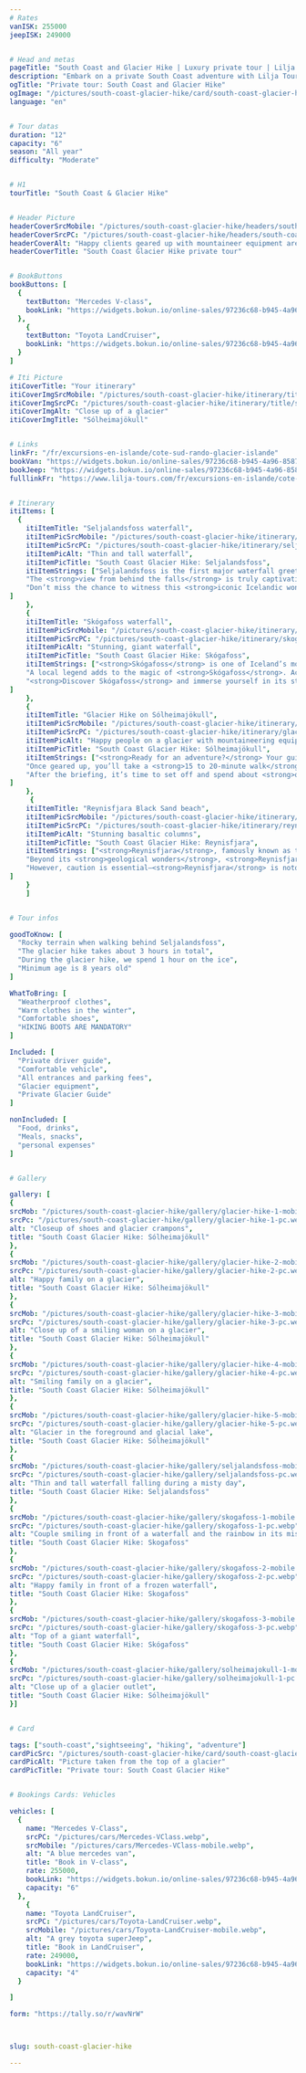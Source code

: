 ```yaml
---
# Rates
vanISK: 255000
jeepISK: 249000


# Head and metas
pageTitle: "South Coast and Glacier Hike | Luxury private tour | Lilja Tours"
description: "​Embark on a private South Coast adventure with Lilja Tours. Explore Seljalandsfoss and Skógafoss waterfalls, stroll along Reynisfjara black sand beach, and hike Sólheimajökull glacier. ​"
ogTitle: "Private tour: South Coast and Glacier Hike"
ogImage: "/pictures/south-coast-glacier-hike/card/south-coast-glacier-hike.webp"
language: "en"


# Tour datas
duration: "12"
capacity: "6"
season: "All year"
difficulty: "Moderate"


# H1
tourTitle: "South Coast & Glacier Hike"


# Header Picture
headerCoverSrcMobile: "/pictures/south-coast-glacier-hike/headers/south-coast-glacier-hike-mobile.webp"
headerCoverSrcPC: "/pictures/south-coast-glacier-hike/headers/south-coast-glacier-hike-pc.webp"
headerCoverAlt: "Happy clients geared up with mountaineer equipment are standing on a glacier"
headerCoverTitle: "South Coast Glacier Hike private tour"


# BookButtons
bookButtons: [
  {
    textButton: "Mercedes V-class",
    bookLink: "https://widgets.bokun.io/online-sales/97236c68-b945-4a96-8587-660bdc4c45fd/experience-calendar/753723"
  },
    {
    textButton: "Toyota LandCruiser",
    bookLink: "https://widgets.bokun.io/online-sales/97236c68-b945-4a96-8587-660bdc4c45fd/experience-calendar/753724"
  }
]

# Iti Picture
itiCoverTitle: "Your itinerary"
itiCoverImgSrcMobile: "/pictures/south-coast-glacier-hike/itinerary/title/solo-mobile.webp"
itiCoverImgSrcPC: "/pictures/south-coast-glacier-hike/itinerary/title/solo-pc.webp"
itiCoverImgAlt: "Close up of a glacier"
itiCoverImgTitle: "Sólheimajökull"


# Links
linkFr: "/fr/excursions-en-islande/cote-sud-rando-glacier-islande"
bookVan: "https://widgets.bokun.io/online-sales/97236c68-b945-4a96-8587-660bdc4c45fd/experience-calendar/753723"
bookJeep: "https://widgets.bokun.io/online-sales/97236c68-b945-4a96-8587-660bdc4c45fd/experience-calendar/753724"
fulllinkFr: "https://www.lilja-tours.com/fr/excursions-en-islande/cote-sud-rando-glacier-islande"


# Itinerary
itiItems: [
  { 
    itiItemTitle: "Seljalandsfoss waterfall",
    itiItemPicSrcMobile: "/pictures/south-coast-glacier-hike/itinerary/seljalandsfoss-mobile.webp",
    itiItemPicSrcPC: "/pictures/south-coast-glacier-hike/itinerary/seljalandsfoss-pc.webp",
    itiItemPicAlt: "Thin and tall waterfall",
    itiItemPicTitle: "South Coast Glacier Hike: Seljalandsfoss",
    itiItemStrings: ["Seljalandsfoss is the first major waterfall greeting travelers along Iceland’s South Coast from Reykjavík. Towering at <strong>60 meters</strong>, it’s famous for its remarkable <strong>cave hidden behind the falling water</strong>. This natural passage allows visitors to walk <strong>behind the cascade</strong>, offering a breathtaking, immersive experience with the roar of the waterfall echoing all around.",
    "The <strong>view from behind the falls</strong> is truly captivating, making it a dream spot for <strong>photographers and nature enthusiasts</strong>. Be prepared to get wet as the mist is unavoidable! If you’re visiting in <strong>winter</strong>, note that the path behind the waterfall is closed due to icy conditions, ensuring visitor safety.",
    "Don’t miss the chance to witness this <strong>iconic Icelandic wonder</strong>, a highlight of the South Coast’s natural beauty."
]
    },
    {
    itiItemTitle: "Skógafoss waterfall",
    itiItemPicSrcMobile: "/pictures/south-coast-glacier-hike/itinerary/skogafoss-mobile.webp",
    itiItemPicSrcPC: "/pictures/south-coast-glacier-hike/itinerary/skogafoss-pc.webp",
    itiItemPicAlt: "Stunning, giant waterfall",
    itiItemPicTitle: "South Coast Glacier Hike: Skógafoss",
    itiItemStrings: ["<strong>Skógafoss</strong> is one of Iceland’s most iconic waterfalls, easily spotted from <strong>Route One</strong> along the <strong>South Coast</strong>. Standing at <strong>60 meters</strong>, its powerful cascade generates a mesmerizing mist, often creating <strong>vivid rainbows</strong> on sunny days—an absolute paradise for photographers. Its breathtaking beauty and commanding presence attract visitors from around the world, and its fame grew even further after appearing in <strong>Game of Thrones</strong>, making it a must-visit for fans and travelers alike.",
    "A local legend adds to the magic of <strong>Skógafoss</strong>. According to folklore, a <strong>giant’s hidden treasure</strong> lies behind the waterfall. Many have attempted to uncover it, yet the mystery remains. Your guide will share this intriguing tale as you explore the area. For those craving adventure, a <strong>staircase beside the waterfall</strong> leads to an epic <strong>viewpoint</strong>, offering breathtaking <strong>panoramic views</strong> of the surrounding landscapes.",
    "<strong>Discover Skógafoss</strong> and immerse yourself in its stunning beauty, rich history, and the myths that make it a truly magical destination."
]
    },
    {
    itiItemTitle: "Glacier Hike on Sólheimajökull",
    itiItemPicSrcMobile: "/pictures/south-coast-glacier-hike/itinerary/glacier-hike-mobile.webp",
    itiItemPicSrcPC: "/pictures/south-coast-glacier-hike/itinerary/glacier-hike-pc.webp",
    itiItemPicAlt: "Happy people on a glacier with mountaineering equipment",
    itiItemPicTitle: "South Coast Glacier Hike: Sólheimajökull",
    itiItemStrings: ["<strong>Ready for an adventure?</strong> Your guide will equip you with a <strong>harness, helmet, crampons, and an ice axe</strong>, ensuring you’re fully prepared for the journey ahead.",
    "Once geared up, you’ll take a <strong>15 to 20-minute walk</strong> to the edge of the <strong>Sólheimajökull glacier</strong>. There, your guide will provide essential <strong>safety instructions</strong> and explain the proper approach to navigating the glacier.",
    "After the briefing, it’s time to set off and spend about <strong>one hour on the ice</strong>. As this is a <strong>private glacier hike</strong>, your guide will lead you away from the crowds, giving you the incredible feeling of having the glacier all to yourself."
]
    },
     {
    itiItemTitle: "Reynisfjara Black Sand beach",
    itiItemPicSrcMobile: "/pictures/south-coast-glacier-hike/itinerary/reynisfjara-mobile.webp",
    itiItemPicSrcPC: "/pictures/south-coast-glacier-hike/itinerary/reynisfjara-pc.webp",
    itiItemPicAlt: "Stunning basaltic columns",
    itiItemPicTitle: "South Coast Glacier Hike: Reynisfjara",
    itiItemStrings: ["<strong>Reynisfjara</strong>, famously known as the <strong>Dragon Glass Cave</strong> location in <strong>Game of Thrones</strong>, is Iceland’s most breathtaking <strong>black sand beach</strong>. Its <strong>striking basalt columns</strong>, <strong>powerful waves</strong>, and <strong>dramatic cliffs</strong> create a surreal landscape that captivates visitors year-round. The <strong>roaring Atlantic Ocean</strong> adds to its wild, untamed beauty, making it an absolute must-visit for <strong>photographers and nature enthusiasts</strong>.",
    "Beyond its <strong>geological wonders</strong>, <strong>Reynisfjara</strong> transforms into a bustling <strong>nesting ground</strong> in summer, welcoming thousands of <strong>migratory birds</strong>, including the beloved <strong>puffins</strong>. These seabirds return each year to breed on the towering cliffs above the black sand, offering a <strong>spectacular bird-watching experience</strong>. Visitors can observe them gracefully <strong>diving into the ocean</strong> for fish or resting on the rugged rock formations.",
    "However, caution is essential—<strong>Reynisfjara</strong> is notorious for its <strong>dangerous sneaker waves</strong>, which can appear suddenly. Explore this <strong>iconic Icelandic landmark</strong> to witness the <strong>raw power of nature</strong> and its vibrant wildlife."
]
    }
    ]


# Tour infos

goodToKnow: [
  "Rocky terrain when walking behind Seljalandsfoss", 
  "The glacier hike takes about 3 hours in total",
  "During the glacier hike, we spend 1 hour on the ice",
  "Minimum age is 8 years old"
]

WhatToBring: [
  "Weatherproof clothes", 
  "Warm clothes in the winter", 
  "Comfortable shoes",
  "HIKING BOOTS ARE MANDATORY"
]

Included: [
  "Private driver guide",
  "Comfortable vehicle",
  "All entrances and parking fees",
  "Glacier equipment",
  "Private Glacier Guide"
]

nonIncluded: [
  "Food, drinks", 
  "Meals, snacks", 
  "personal expenses"
]


# Gallery

gallery: [
{
srcMob: "/pictures/south-coast-glacier-hike/gallery/glacier-hike-1-mobile.webp",
srcPc: "/pictures/south-coast-glacier-hike/gallery/glacier-hike-1-pc.webp",
alt: "Closeup of shoes and glacier crampons",
title: "South Coast Glacier Hike: Sólheimajökull"
},    
{
srcMob: "/pictures/south-coast-glacier-hike/gallery/glacier-hike-2-mobile.webp",
srcPc: "/pictures/south-coast-glacier-hike/gallery/glacier-hike-2-pc.webp",
alt: "Happy family on a glacier",
title: "South Coast Glacier Hike: Sólheimajökull"
},    
{
srcMob: "/pictures/south-coast-glacier-hike/gallery/glacier-hike-3-mobile.webp",
srcPc: "/pictures/south-coast-glacier-hike/gallery/glacier-hike-3-pc.webp",
alt: "Close up of a smiling woman on a glacier",
title: "South Coast Glacier Hike: Sólheimajökull"
},  
{
srcMob: "/pictures/south-coast-glacier-hike/gallery/glacier-hike-4-mobile.webp",
srcPc: "/pictures/south-coast-glacier-hike/gallery/glacier-hike-4-pc.webp",
alt: "Smiling family on a glacier",
title: "South Coast Glacier Hike: Sólheimajökull"
},  
{
srcMob: "/pictures/south-coast-glacier-hike/gallery/glacier-hike-5-mobile.webp",
srcPc: "/pictures/south-coast-glacier-hike/gallery/glacier-hike-5-pc.webp",
alt: "Glacier in the foreground and glacial lake",
title: "South Coast Glacier Hike: Sólheimajökull"
},   
{
srcMob: "/pictures/south-coast-glacier-hike/gallery/seljalandsfoss-mobile.webp",
srcPc: "/pictures/south-coast-glacier-hike/gallery/seljalandsfoss-pc.webp",
alt: "Thin and tall waterfall falling during a misty day",
title: "South Coast Glacier Hike: Seljalandsfoss"
},    
{
srcMob: "/pictures/south-coast-glacier-hike/gallery/skogafoss-1-mobile.webp",
srcPc: "/pictures/south-coast-glacier-hike/gallery/skogafoss-1-pc.webp",
alt: "Couple smiling in front of a waterfall and the rainbow in its mist",
title: "South Coast Glacier Hike: Skogafoss"
},  
{
srcMob: "/pictures/south-coast-glacier-hike/gallery/skogafoss-2-mobile.webp",
srcPc: "/pictures/south-coast-glacier-hike/gallery/skogafoss-2-pc.webp",
alt: "Happy family in front of a frozen waterfall",
title: "South Coast Glacier Hike: Skogafoss"
},  
{
srcMob: "/pictures/south-coast-glacier-hike/gallery/skogafoss-3-mobile.webp",
srcPc: "/pictures/south-coast-glacier-hike/gallery/skogafoss-3-pc.webp",
alt: "Top of a giant waterfall",
title: "South Coast Glacier Hike: Skógafoss"
},  
{
srcMob: "/pictures/south-coast-glacier-hike/gallery/solheimajokull-1-mobile.webp",
srcPc: "/pictures/south-coast-glacier-hike/gallery/solheimajokull-1-pc.webp",
alt: "Close up of a glacier outlet",
title: "South Coast Glacier Hike: Sólheimajökull"
}]


# Card

tags: ["south-coast","sightseeing", "hiking", "adventure"]
cardPicSrc: "/pictures/south-coast-glacier-hike/card/south-coast-glacier-hike.webp"
cardPicAlt: "Picture taken from the top of a glacier"
cardPicTitle: "Private tour: South Coast Glacier Hike"


# Bookings Cards: Vehicles

vehicles: [
  {
    name: "Mercedes V-Class",
    srcPC: "/pictures/cars/Mercedes-VClass.webp",
    srcMobile: "/pictures/cars/Mercedes-VClass-mobile.webp",
    alt: "A blue mercedes van",
    title: "Book in V-class",
    rate: 255000,
    bookLink: "https://widgets.bokun.io/online-sales/97236c68-b945-4a96-8587-660bdc4c45fd/experience-calendar/753723",
    capacity: "6"
  },
    {
    name: "Toyota LandCruiser",
    srcPC: "/pictures/cars/Toyota-LandCruiser.webp",
    srcMobile: "/pictures/cars/Toyota-LandCruiser-mobile.webp",
    alt: "A grey toyota superJeep",
    title: "Book in LandCruiser",
    rate: 249000,
    bookLink: "https://widgets.bokun.io/online-sales/97236c68-b945-4a96-8587-660bdc4c45fd/experience-calendar/753724",
    capacity: "4"
  }

]

form: "https://tally.so/r/wavNrW"



slug: south-coast-glacier-hike

---
```

